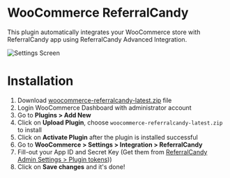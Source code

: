 # WooCommerce ReferralCandy

This plugin automatically integrates your WooCommerce store with ReferralCandy app using ReferralCandy Advanced Integration.

![Settings Screen](http://i.imgur.com/BauuFqX.png)

# Installation 

1. Download [woocommerce-referralcandy-latest.zip](https://github.com/ReferralCandy/woocommerce-referralcandy/releases) file
2. Login WooCommerce Dashboard with administrator account
3. Go to **Plugins > Add New**
4. Click on **Upload Plugin**, choose `woocommerce-referralcandy-latest.zip` to install
5. Click on **Activate Plugin** after the plugin is installed successful
6. Go to **WooCommerce > Settings > Integration > ReferralCandy**
7. Fill-out your App ID and Secret Key (Get them from [ReferralCandy Admin Settings > Plugin tokens](https://my.referralcandy.com/settings)))
8. Click on **Save changes** and it's done!
